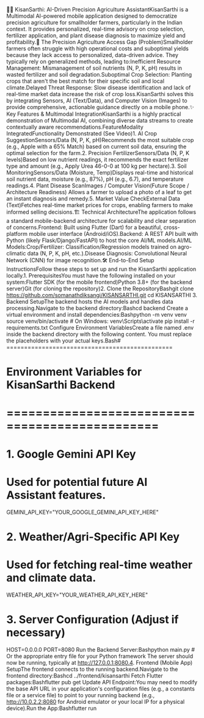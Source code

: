 🧑‍🌾 KisanSarthi: AI-Driven Precision Agriculture AssistantKisanSarthi is a Multimodal AI-powered mobile application designed to democratize precision agriculture for smallholder farmers, particularly in the Indian context. It provides personalized, real-time advisory on crop selection, fertilizer application, and plant disease diagnosis to maximize yield and profitability.🎯 The Precision Agriculture Access Gap (Problem)Smallholder farmers often struggle with high operational costs and suboptimal yields because they lack access to personalized, data-driven advice. They typically rely on generalized methods, leading to:Inefficient Resource Management: Mismanagement of soil nutrients ($\text{N, P, K, pH}$) results in wasted fertilizer and soil degradation.Suboptimal Crop Selection: Planting crops that aren't the best match for their specific soil and local climate.Delayed Threat Response: Slow disease identification and lack of real-time market data increase the risk of crop loss.KisanSarthi solves this by integrating Sensors, AI (Text/Data), and Computer Vision (Images) to provide comprehensive, actionable guidance directly on a mobile phone.✨ Key Features & Multimodal IntegrationKisanSarthi is a highly practical demonstration of Multimodal AI, combining diverse data streams to create contextually aware recommendations.FeatureModality IntegratedFunctionality Demonstrated (See Video)1. AI Crop SuggestionSensors/Data (N, P, K, pH)Recommends the most suitable crop (e.g., Apple with a 65% Match) based on current soil data, ensuring the optimal selection for the farm.2. Precision FertilizerSensors/Data (N, P, K levels)Based on low nutrient readings, it recommends the exact fertilizer type and amount (e.g., Apply Urea 46-0-0 at 100 kg per hectare).3. Soil MonitoringSensors/Data (Moisture, Temp)Displays real-time and historical soil nutrient data, moisture (e.g., 87%), $\text{pH}$ (e.g., 6.7), and temperature readings.4. Plant Disease ScanImages / Computer Vision(Future Scope / Architecture Readiness) Allows a farmer to upload a photo of a leaf to get an instant diagnosis and remedy.5. Market Value CheckExternal Data (Text)Fetches real-time market prices for crops, enabling farmers to make informed selling decisions.🏗️ Technical ArchitectureThe application follows a standard mobile-backend architecture for scalability and clear separation of concerns.Frontend: Built using Flutter (Dart) for a beautiful, cross-platform mobile user interface (Android/iOS).Backend: A REST API built with Python (likely Flask/Django/FastAPI) to host the core AI/ML models.AI/ML Models:Crop/Fertilizer: Classification/Regression models trained on agro-climatic data (N, P, K, $\text{pH}$, etc.).Disease Diagnosis: Convolutional Neural Network (CNN) for image recognition.🛠️ End-to-End Setup InstructionsFollow these steps to set up and run the KisanSarthi application locally.1. PrerequisitesYou must have the following installed on your system:Flutter SDK (for the mobile frontend)Python 3.8+ (for the backend server)Git (for cloning the repository)2. Clone the RepositoryBashgit clone https://github.com/somanathdiksangi/KISANSARTHI.git
cd KISANSARTHI
3. Backend SetupThe backend hosts the AI models and handles data processing.Navigate to the backend directory:Bashcd backend
Create a virtual environment and install dependencies:Bashpython -m venv venv
source venv/bin/activate  # On Windows: venv\Scripts\activate
pip install -r requirements.txt
Configure Environment VariablesCreate a file named .env inside the backend directory with the following content. You must replace the placeholders with your actual keys.Bash# ===============================================
# Environment Variables for KisanSarthi Backend
# ===============================================

# 1. Google Gemini API Key
# Used for potential future AI Assistant features.
GEMINI_API_KEY="YOUR_GOOGLE_GEMINI_API_KEY_HERE"

# 2. Weather/Agri-Specific API Key
# Used for fetching real-time weather and climate data.
WEATHER_API_KEY="YOUR_WEATHER_API_KEY_HERE"

# 3. Server Configuration (Adjust if necessary)
HOST=0.0.0.0
PORT=8080 
Run the Backend Server:Bashpython main.py  # Or the appropriate entry file for your Python framework
The server should now be running, typically at http://127.0.0.1:8080.4. Frontend (Mobile App) SetupThe frontend connects to the running backend.Navigate to the frontend directory:Bashcd ../frontend/kisansarthi
Fetch Flutter packages:Bashflutter pub get
Update API Endpoint:You may need to modify the base API URL in your application's configuration files (e.g., a constants file or a service file) to point to your running backend (e.g., http://10.0.2.2:8080 for Android emulator or your local IP for a physical device).Run the App:Bashflutter run

